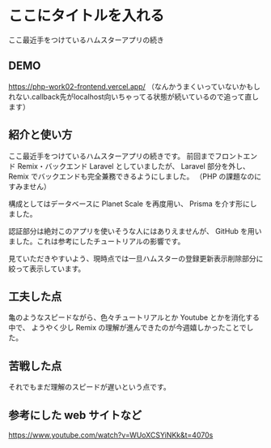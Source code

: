 # ここにタイトルを入れる

ここ最近手をつけているハムスターアプリの続き

## DEMO

https://php-work02-frontend.vercel.app/
（なんかうまくいっていないかもしれない.callback先がlocalhost向いちゃってる状態が続いているので追って直します）

## 紹介と使い方

ここ最近手をつけているハムスターアプリの続きです。
前回までフロントエンド Remix・バックエンド Laravel としていましたが、
Laravel 部分を外し、Remix でバックエンドも完全兼務できるようにしました。
（PHP の課題なのにすみません）

構成としてはデータベースに Planet Scale を再度用い、
Prisma を介す形にしました。

認証部分は絶対このアプリを使いそうな人にはありえませんが、
GitHub を用いました。これは参考にしたチュートリアルの影響です。

見ていただきやすいよう、現時点では一旦ハムスターの登録更新表示削除部分に絞って表示しています。

## 工夫した点

亀のようなスピードながら、色々チュートリアルとか Youtube とかを消化する中で、
ようやく少し Remix の理解が進んできたのが今週嬉しかったことでした。

## 苦戦した点

それでもまだ理解のスピードが遅いという点です。

## 参考にした web サイトなど

https://www.youtube.com/watch?v=WUoXCSYiNKk&t=4070s
